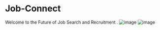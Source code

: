 # Job-Connect
Welcome to the Future of Job Search and Recruitment .
![image](https://github.com/user-attachments/assets/c5a1be5e-8388-4d7d-b6c3-07ded7522e7d)
![image](https://github.com/user-attachments/assets/c1acf387-fd53-4f52-afc9-3066327bcd47)

